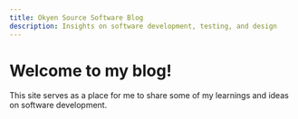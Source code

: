 ```yaml
---
title: Okyen Source Software Blog
description: Insights on software development, testing, and design
---
```

# Welcome to my blog!
This site serves as a place for me to share some of my learnings and ideas on software development.
